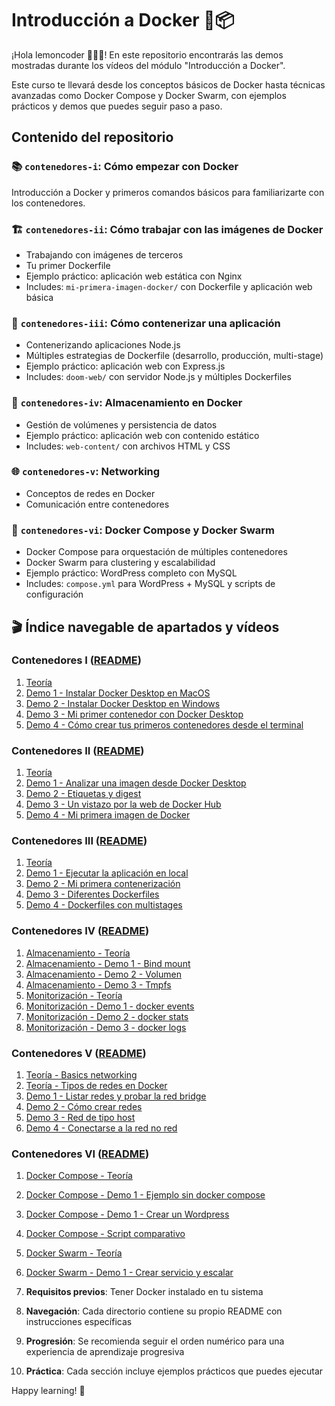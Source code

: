# Introducción a Docker 🐳📦

¡Hola lemoncoder 👋🏻🍋! En este repositorio encontrarás las demos mostradas durante los vídeos del módulo "Introducción a Docker". 

Este curso te llevará desde los conceptos básicos de Docker hasta técnicas avanzadas como Docker Compose y Docker Swarm, con ejemplos prácticos y demos que puedes seguir paso a paso.

## Contenido del repositorio

### 📚 `contenedores-i`: Cómo empezar con Docker
Introducción a Docker y primeros comandos básicos para familiarizarte con los contenedores.

### 🏗️ `contenedores-ii`: Cómo trabajar con las imágenes de Docker
- Trabajando con imágenes de terceros
- Tu primer Dockerfile
- Ejemplo práctico: aplicación web estática con Nginx
- Includes: `mi-primera-imagen-docker/` con Dockerfile y aplicación web básica

### 🚀 `contenedores-iii`: Cómo contenerizar una aplicación
- Contenerizando aplicaciones Node.js
- Múltiples estrategias de Dockerfile (desarrollo, producción, multi-stage)
- Ejemplo práctico: aplicación web con Express.js
- Includes: `doom-web/` con servidor Node.js y múltiples Dockerfiles

### 💾 `contenedores-iv`: Almacenamiento en Docker
- Gestión de volúmenes y persistencia de datos
- Ejemplo práctico: aplicación web con contenido estático
- Includes: `web-content/` con archivos HTML y CSS

### 🌐 `contenedores-v`: Networking
- Conceptos de redes en Docker
- Comunicación entre contenedores

### 🐳 `contenedores-vi`: Docker Compose y Docker Swarm
- Docker Compose para orquestación de múltiples contenedores
- Docker Swarm para clustering y escalabilidad
- Ejemplo práctico: WordPress completo con MySQL
- Includes: `compose.yml` para WordPress + MySQL y scripts de configuración

## 🎬 Índice navegable de apartados y vídeos

### Contenedores I ([README](contenedores-i/README.md#videos))
1. [Teoría](contenedores-i/README.md#v1-teoria)
2. [Demo 1 - Instalar Docker Desktop en MacOS](contenedores-i/README.md#v1-demo1-macos)
3. [Demo 2 - Instalar Docker Desktop en Windows](contenedores-i/README.md#v1-demo2-windows)
4. [Demo 3 - Mi primer contenedor con Docker Desktop](contenedores-i/README.md#v1-demo3-primer-contenedor)
5. [Demo 4 - Cómo crear tus primeros contenedores desde el terminal](contenedores-i/README.md#v1-demo4-terminal)

### Contenedores II ([README](contenedores-ii/README.md#videos))
1. [Teoría](contenedores-ii/README.md#v2-teoria)
2. [Demo 1 - Analizar una imagen desde Docker Desktop](contenedores-ii/README.md#v2-demo1-analizar-imagen)
3. [Demo 2 - Etiquetas y digest](contenedores-ii/README.md#v2-demo2-etiquetas-digest)
4. [Demo 3 - Un vistazo por la web de Docker Hub](contenedores-ii/README.md#v2-demo3-docker-hub)
5. [Demo 4 - Mi primera imagen de Docker](contenedores-ii/README.md#v2-demo4-primera-imagen)

### Contenedores III ([README](contenedores-iii/README.md#videos))
1. [Teoría](contenedores-iii/README.md#v3-teoria)
2. [Demo 1 - Ejecutar la aplicación en local](contenedores-iii/README.md#v3-demo1-local)
3. [Demo 2 - Mi primera contenerización](contenedores-iii/README.md#v3-demo2-conteneerizacion)
4. [Demo 3 - Diferentes Dockerfiles](contenedores-iii/README.md#v3-demo3-dockerfiles)
5. [Demo 4 - Dockerfiles con multistages](contenedores-iii/README.md#v3-demo4-multistages)

### Contenedores IV ([README](contenedores-iv/README.md#videos))
1. [Almacenamiento - Teoría](contenedores-iv/README.md#v4-almacenamiento-teoria)
2. [Almacenamiento - Demo 1 - Bind mount](contenedores-iv/README.md#v4-demo1-bind)
3. [Almacenamiento - Demo 2 - Volumen](contenedores-iv/README.md#v4-demo2-volumen)
4. [Almacenamiento - Demo 3 - Tmpfs](contenedores-iv/README.md#v4-demo3-tmpfs)
5. [Monitorización - Teoría](contenedores-iv/README.md#v4-monitorizacion-teoria)
6. [Monitorización - Demo 1 - docker events](contenedores-iv/README.md#v4-demo1-events)
7. [Monitorización - Demo 2 - docker stats](contenedores-iv/README.md#v4-demo2-stats)
8. [Monitorización - Demo 3 - docker logs](contenedores-iv/README.md#v4-demo3-logs)

### Contenedores V ([README](contenedores-v/README.md#videos))
1. [Teoría - Basics networking](contenedores-v/README.md#v5-basics)
2. [Teoría - Tipos de redes en Docker](contenedores-v/README.md#v5-tipos-redes)
3. [Demo 1 - Listar redes y probar la red bridge](contenedores-v/README.md#v5-demo1-bridge)
4. [Demo 2 - Cómo crear redes](contenedores-v/README.md#v5-demo2-crear-redes)
5. [Demo 3 - Red de tipo host](contenedores-v/README.md#v5-demo3-host)
6. [Demo 4 - Conectarse a la red no red](contenedores-v/README.md#v5-demo4-none)

### Contenedores VI ([README](contenedores-vi/README.md#videos))
1. [Docker Compose - Teoría](contenedores-vi/README.md#v6-compose-teoria)
2. [Docker Compose - Demo 1 - Ejemplo sin docker compose](contenedores-vi/README.md#v6-compose-demo1-sin-compose)
3. [Docker Compose - Demo 1 - Crear un Wordpress](contenedores-vi/README.md#v6-compose-demo1-wordpress)
4. [Docker Compose - Script comparativo](contenedores-vi/README.md#v6-compose-script-comparativo)
5. [Docker Swarm - Teoría](contenedores-vi/README.md#v6-swarm-teoria)
6. [Docker Swarm - Demo 1 - Crear servicio y escalar](contenedores-vi/README.md#v6-swarm-demo1-escalar)

1. **Requisitos previos**: Tener Docker instalado en tu sistema
2. **Navegación**: Cada directorio contiene su propio README con instrucciones específicas
3. **Progresión**: Se recomienda seguir el orden numérico para una experiencia de aprendizaje progresiva
4. **Práctica**: Cada sección incluye ejemplos prácticos que puedes ejecutar


Happy learning! 🎉
